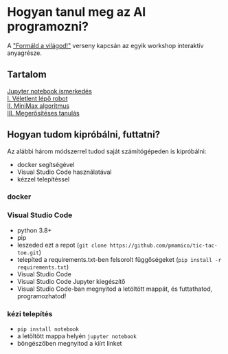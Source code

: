 # Hogyan tanul meg az AI programozni?

A ["Formáld a világod!"](https://verseny.c3.hu/) verseny kapcsán az egyik workshop interaktív anyagrésze.

## Tartalom  

[Jupyter notebook ismerkedés](Kezdesnek.ipynb)  
[I. Véletlent lépő robot](01_veletlent_lepo_robot.ipynb)  
[II. MiniMax algoritmus](02_minimax.ipynb)  
[III. Megerősítéses tanulás](03_megerositeses_tanulas.ipynb)  

## Hogyan tudom kipróbálni, futtatni?
Az alábbi három módszerrel tudod saját számítógépeden is kipróbálni:
* docker segítségével
* Visual Studio Code használatával
* kézzel telepítéssel
### docker 




### Visual Studio Code
* python 3.8+
* pip
* leszeded ezt a repot (`git clone https://github.com/pmamico/tic-tac-toe.git`)
* telepíted a requirements.txt-ben felsorolt függőségeket (`pip install -r requirements.txt`)
* Visual Studio Code
* Visual Studio Code Jupyter kiegészítő
* Visual Studio Code-ban megnyitod a letöltött mappát, és futtathatod, programozhatod!

### kézi telepítés
* `pip install notebook`
* a letöltött mappa helyén `jupyter notebook`
* böngészőben megnyitod a kiírt linket
